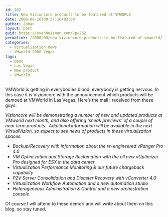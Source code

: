 ```yaml
---
id: 262
title: New Vizioncore products to be featured at VMWORLD
date: 2008-08-16T09:37:16+02:00
author: Johan
layout: post
guid: https://svenhuisman.com/?p=262
permalink: /2008/08/new-vizioncore-products-to-be-featured-at-vmworld/
categories:
  - Virtualization news
  - VMworld 2008 Vegas
tags:
  - demo
  - Las Vegas
  - New product
  - VMworld
---
```

VMWorld is getting in everybodies blood, everybody is getting nervous. In this case it is Vizioncore with the announcement which products will be demoed at VMWorld in Las Vegas. Here&#8217;s the mail I received from these guys:

<span style="&quot;Arial&quot;,&quot;sans-serif&quot;;"><em>Vizioncore will be demonstrating a number of new and updated products at VMworld next month, and also offering ‘sneak previews’ of a couple of near term products.  <!--more-->Additional information will be available in the next VirtualVizion, so expect to see news of products in these virtualization spaces: </em></span>

<ul type="disc">
  <li class="MsoNormal">
    <span style="'Times New Roman';"><em>Backup/Recovery with information about the re-engineered vRanger Pro 4.0 </em></span>
  </li>
  <li class="MsoNormal">
    <span style="'Times New Roman';"><em>VM Optimization and Storage Reclamation with the all new vOptimizer Pro designed for ESX in the data center </em></span>
  </li>
  <li class="MsoNormal">
    <span style="'Times New Roman';"><em>Virtualization Performance Monitoring & our future chargeback capability </em></span>
  </li>
  <li class="MsoNormal">
    <span style="'Times New Roman';"><em>P2V Server Consolidation and Disaster Recovery with vConverter 4.0 </em></span>
  </li>
  <li class="MsoNormal">
    <span style="'Times New Roman';"><em>Virtualization Workflow Automation and a new automation studio </em></span>
  </li>
  <li class="MsoNormal">
    <span style="'Times New Roman';"><em>Heterogeneous Administration & Control and a new orchestration console</em> </span>
  </li>
</ul>

<p class="MsoNormal" style="list 36.0pt;">
  <span style="'Times New Roman';">Of course I will attend to these demo&#8217;s and will write about them on this blog, so stay tuned.</span>
</p>